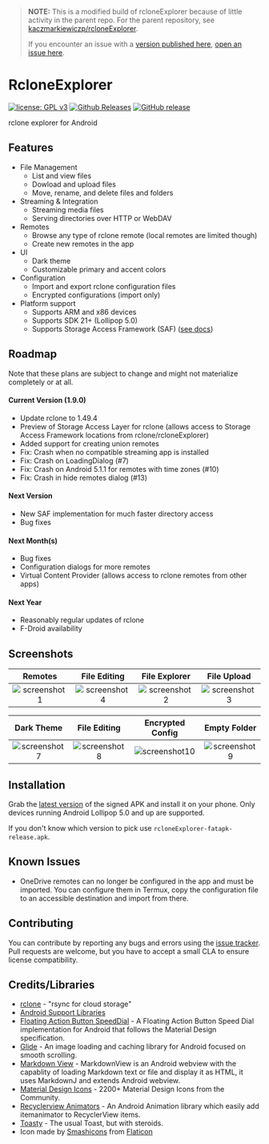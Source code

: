 >**NOTE:**
>This is a modified build of rcloneExplorer because of little activity in the parent repo. For the parent repository, see [kaczmarkiewiczp/rcloneExplorer](https://github.com/kaczmarkiewiczp/rcloneExplorer).
>
>If you encounter an issue with a [version published here](https://github.com/x0b/rcloneExplorer/releases), [open an issue here](https://github.com/x0b/rcloneExplorer/issues/new). 


# RcloneExplorer
[![license: GPL v3](https://img.shields.io/badge/License-GPLv3-blue.svg)](https://github.com/x0b/rcloneExplorer/blob/master/LICENSE) [![Github Releases](https://img.shields.io/github/downloads/x0b/rcloneExplorer/total.svg)](https://github.com/x0b/rcloneExplorer/releases) [![GitHub release](https://img.shields.io/github/v/release/x0b/rcloneExplorer?include_prereleases)](https://github.com/x0b/rcloneExplorer/releases/latest)

rclone explorer for Android

Features
--------
- File Management
    - List and view files
    - Dowload and upload files
    - Move, rename, and delete files and folders
- Streaming & Integration
    - Streaming media files
    - Serving directories over HTTP or WebDAV
- Remotes
    - Browse any type of rclone remote (local remotes are limited though)
    - Create new remotes in the app
- UI
    - Dark theme
    - Customizable primary and accent colors
- Configuration
    - Import and export rclone configuration files
    - Encrypted configurations (import only)
- Platform support
    - Supports ARM and x86 devices
    - Supports SDK 21+ (Lollipop 5.0)
    - Supports Storage Access Framework (SAF) ([see docs](https://github.com/x0b/rcloneExplorer/wiki#adding-local-storage-saf))

Roadmap
------------
Note that these plans are subject to change and might not materialize completely or at all.

#### Current Version (1.9.0)
 - Update rclone to 1.49.4
 - Preview of Storage Access Layer for rclone (allows access to Storage Access Framework locations from rclone/rcloneExplorer)
 - Added support for creating union remotes
 - Fix: Crash when no compatible streaming app is installed
 - Fix: Crash on LoadingDialog (#7)
 - Fix: Crash on Android 5.1.1 for remotes with time zones (#10)
 - Fix: Crash in hide remotes dialog (#13)

#### Next Version
- New SAF implementation for much faster directory access
- Bug fixes

#### Next Month(s)
- Bug fixes
- Configuration dialogs for more remotes
- Virtual Content Provider (allows access to rclone remotes from other apps)

#### Next Year
- Reasonably regular updates of rclone
- F-Droid availability

Screenshots
-----------

Remotes|File Editing|File Explorer|File Upload
:-----:|:--------------:|:-----------:|:---------:|
![screenshot1](https://github.com/kaczmarkiewiczp/rcloneExplorer/blob/master/screenshots/screenshot_1.png?raw=true)|![screenshot4](https://github.com/kaczmarkiewiczp/rcloneExplorer/blob/master/screenshots/screenshot_4.png?raw=true)|![screenshot2](https://github.com/kaczmarkiewiczp/rcloneExplorer/blob/master/screenshots/screenshot_2.png?raw=true)|![screenshot3](https://github.com/kaczmarkiewiczp/rcloneExplorer/blob/master/screenshots/screenshot_3.png?raw=true)

Dark Theme|File Editing|Encrypted Config| Empty Folder
:----------:|:----------:|:--------:|:-------------:|
![screenshot7](https://github.com/kaczmarkiewiczp/rcloneExplorer/blob/master/screenshots/screenshot_7.png?raw=true)|![screenshot8](https://github.com/kaczmarkiewiczp/rcloneExplorer/blob/master/screenshots/screenshot_8.png?raw=true)|![screenshot10](https://github.com/kaczmarkiewiczp/rcloneExplorer/blob/master/screenshots/screenshot_10.png?raw=true) | ![screenshot9](https://github.com/kaczmarkiewiczp/rcloneExplorer/blob/master/screenshots/screenshot_9.png?raw=true) |

Installation
------------
Grab the [latest version](https://github.com/x0b/rcloneExplorer/releases/latest) of the signed APK and install it on your phone. Only devices running Android Lollipop 5.0 and up are supported. 

If you don't know which version to pick use ```rcloneExplorer-fatapk-release.apk```.

Known Issues
------------
- OneDrive remotes can no longer be configured in the app and must be imported. You can configure them in Termux, copy the configuration file to an accessible destination and import from there.

Contributing
------------
You can contribute by reporting any bugs and errors using the [issue tracker](https://github.com/x0b/rcloneExplorer/issues). Pull requests are welcome, but you have to accept a small CLA to ensure license compatibility.

Credits/Libraries
-----------------
- [rclone](https://github.com/rclone/rclone) - "rsync for cloud storage"
- [Android Support Libraries](https://developer.android.com/topic/libraries/support-library)
- [Floating Action Button SpeedDial](https://github.com/leinardi/FloatingActionButtonSpeedDial) - A Floating Action Button Speed Dial implementation for Android that follows the Material Design specification.
- [Glide](https://github.com/bumptech/glide) - An image loading and caching library for Android focused on smooth scrolling.
- [Markdown View](https://github.com/falnatsheh/MarkdownView) - MarkdownView is an Android webview with the capablity of loading Markdown text or file and display it as HTML, it uses MarkdownJ and extends Android webview.
- [Material Design Icons](https://github.com/Templarian/MaterialDesign) - 2200+ Material Design Icons from the Community.
- [Recyclerview Animators](https://github.com/wasabeef/recyclerview-animators) - An Android Animation library which easily add itemanimator to RecyclerView items.
- [Toasty](https://github.com/GrenderG/Toasty) - The usual Toast, but with steroids.
- Icon made by [Smashicons](https://www.flaticon.com/authors/smashicons) from [Flaticon](https://www.flaticon.com)
